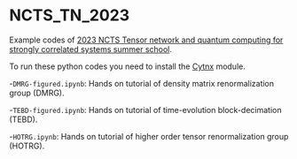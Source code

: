 # NCTS_TN_2023
Example codes of [2023 NCTS Tensor network and quantum computing for strongly correlated systems summer school](https://phys.ncts.ntu.edu.tw/en/act/actnews/2023%20Tensor%20Network%20and%20Quantum%20Computing%20for%20Strongly%20Correlated%20Systems-74614851/home).

To run these python codes you need to install the [Cytnx](https://github.com/kaihsin/Cytnx) module.
  
-`DMRG-figured.ipynb`: Hands on tutorial of density matrix renormalization group (DMRG).  
  
-`TEBD-figured.ipynb`: Hands on tutorial of time-evolution block-decimation (TEBD).

-`HOTRG.ipynb`: Hands on tutorial of higher order tensor renormalization group (HOTRG).

